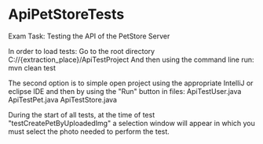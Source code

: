 # ApiPetStoreTests
Exam Task: Testing the API of the PetStore Server

In order to load tests:
	Go to the root directory C://{extraction_place}/ApiTestProject
And then using the command line run: mvn clean test

The second option is to simple open project using the appropriate IntelliJ or eclipse IDE and then by using the "Run" button in files:
	ApiTestUser.java
	ApiTestPet.java
	ApiTestStore.java

During the start of all tests, at the time of test "testCreatePetByUploadedImg" a selection window will appear in which you must select the photo needed to perform the test.
